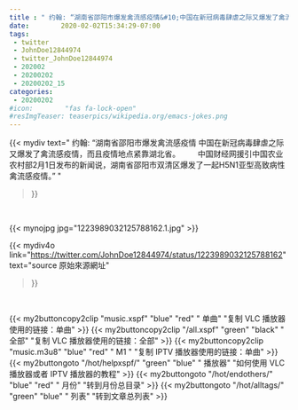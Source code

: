 ```yaml
---
title : " 约翰: “湖南省邵阳市爆发禽流感疫情&#10;中国在新冠病毒肆虐之际又爆发了禽流感疫情，而且疫情地点紧靠湖北省。&#10;　　中国财经网援引中国农业农村部2月1日发布的新闻说，湖南省邵阳市双清区爆发了一起H5N1亚型高致病性禽流感疫情。”  "
date:        2020-02-02T15:34:29-07:00
tags:
 - twitter
 - JohnDoe12844974
 - twitter_JohnDoe12844974
 - 202002
 - 20200202
 - 20200202_15
categories:
 - 20200202
#icon:        "fas fa-lock-open"
#resImgTeaser: teaserpics/wikipedia.org/emacs-jokes.png
---
```


{{< mydiv text=" 约翰: “湖南省邵阳市爆发禽流感疫情&#10;中国在新冠病毒肆虐之际又爆发了禽流感疫情，而且疫情地点紧靠湖北省。&#10;　　中国财经网援引中国农业农村部2月1日发布的新闻说，湖南省邵阳市双清区爆发了一起H5N1亚型高致病性禽流感疫情。”  "
>}}
<br>


 {{< mynojpg jpg="1223989032125788162.1.jpg" >}}<br> 



{{< mydiv4o link="https://twitter.com/JohnDoe12844974/status/1223989032125788162"
text="source 原始來源網址"
>}}


<br>



{{< my2buttoncopy2clip "music.xspf"        "blue"   "red"    " 单曲"  "复制 VLC 播放器使用的链接：单曲" >}} {{< my2buttoncopy2clip "/all.xspf"         "green"  "black"  " 全部"  "复制 VLC 播放器使用的链接：全部" >}} {{< my2buttoncopy2clip "music.m3u8"        "blue"   "red"    " M1 "    "复制 IPTV 播放器使用的链接：单曲" >}} {{< my2buttongoto      "/hot/helpxspf/"    "green"  "blue"   " 播放器" "如何使用 VLC 播放器或者 IPTV 播放器的教程" >}} {{< my2buttongoto      "/hot/endothers/"   "blue"   "red"    " 月份"   "转到月份总目录" >}} {{< my2buttongoto      "/hot/alltags/"     "green"  "blue"   " 列表"   "转到文章总列表" >}} 

